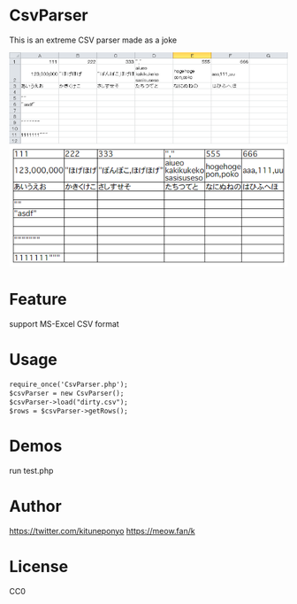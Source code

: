 # CsvParser
This is an extreme CSV parser made as a joke

<img src="https://github.com/kituneponyo/CsvParser/blob/main/dirtycsv.png">

<img src="https://github.com/kituneponyo/CsvParser/blob/main/dirtycsvtest.png">

# Feature

support MS-Excel CSV format

# Usage
```
require_once('CsvParser.php');
$csvParser = new CsvParser();
$csvParser->load("dirty.csv");
$rows = $csvParser->getRows();
```

# Demos

run test.php

# Author

https://twitter.com/kituneponyo
https://meow.fan/k

# License

CC0
